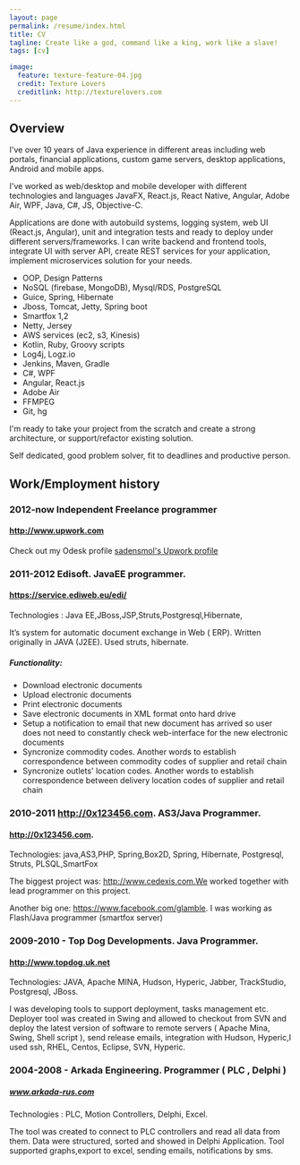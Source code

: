```yaml
---
layout: page
permalink: /resume/index.html
title: CV
tagline: Create like a god, command like a king, work like a slave!
tags: [cv]

image:
  feature: texture-feature-04.jpg
  credit: Texture Lovers
  creditlink: http://texturelovers.com
---
```


## Overview

I've over 10 years of Java experience in different areas including web portals, financial applications, custom game servers, desktop applications, Android and mobile apps.

I've worked as web/desktop and mobile developer with different technologies and languages JavaFX, React.js, React Native, Angular, Adobe Air, WPF, Java, C#, JS, Objective-C.

Applications are done with autobuild systems, logging system, web UI (React.js, Angular), unit and integration tests and ready to deploy under different servers/frameworks. I can write backend and frontend tools, integrate UI with server API, create REST services for your application, implement microservices solution for your needs.

- OOP, Design Patterns
- NoSQL (firebase, MongoDB), Mysql/RDS, PostgreSQL
- Guice, Spring, Hibernate
- Jboss, Tomcat, Jetty, Spring boot
- Smartfox 1,2
- Netty, Jersey
- AWS services (ec2, s3, Kinesis)
- Kotlin, Ruby, Groovy scripts
- Log4j, Logz.io
- Jenkins, Maven, Gradle
- C#, WPF
- Angular, React.js
- Adobe Air
- FFMPEG
- Git, hg

I'm ready to take your project from the scratch and create a strong architecture, or support/refactor existing solution.

Self dedicated, good problem solver, fit to deadlines and productive person. 


## Work/Employment history

### 2012-now Independent Freelance programmer

#### http://www.upwork.com

Check out my Odesk profile [sadensmol's Upwork profile ](https://www.upwork.com/users/~~d44669c503609b2a)

### 2011-2012 Edisoft. JavaEE programmer.

#### https://service.ediweb.eu/edi/

Technologies : Java EE,JBoss,JSP,Struts,Postgresql,Hibernate,

It’s system for automatic document exchange in Web ( ERP).
Written originally in JAVA (J2EE). Used struts, hibernate.

##### Functionality:
* Download electronic documents
* Upload electronic documents
* Print electronic documents
* Save electronic documents in XML format onto hard drive
* Setup a notification to email that new document has arrived so user does not need to constantly check web-interface for the new electronic documents
* Syncronize commodity codes. Another words to establish correspondence between commodity codes of supplier and retail chain
* Syncronize outlets' location codes. Another words to establish correspondence between delivery location codes of supplier and retail chain


### 2010-2011 http://0x123456.com. AS3/Java Programmer.

#### http://0x123456.com.
Technologies: java,AS3,PHP, Spring,Box2D, Spring, Hibernate, Postgresql, Struts, PLSQL,SmartFox

The biggest project was: http://www.cedexis.com.We worked together with lead programmer on this project.

Another big one: https://www.facebook.com/glamble. I was working as Flash/Java programmer (smartfox server)


### 2009-2010  - Top Dog Developments. Java Programmer.

#### http://www.topdog.uk.net
Technologies: JAVA, Apache MINA, Hudson, Hyperic, Jabber, TrackStudio, Postgresql, JBoss.

I was developing tools to support deployment, tasks management etc.
Deployer tool was created in Swing and allowed to checkout from  SVN and deploy the latest version of software to remote servers ( Apache Mina, Swing, Shell script ), send release emails, integration with Hudson, Hyperic,I used ssh, RHEL, Centos, Eclipse, SVN, Hyperic.


### 2004-2008  -  Arkada Engineering. Programmer ( PLC , Delphi )

##### www.arkada-rus.com
Technologies : PLC, Motion Controllers, Delphi, Excel.

The tool was created to connect to PLC controllers and read all data from them.
Data were structured, sorted and showed in Delphi Application.
Tool supported graphs,export to excel, sending emails, notifications by sms.




